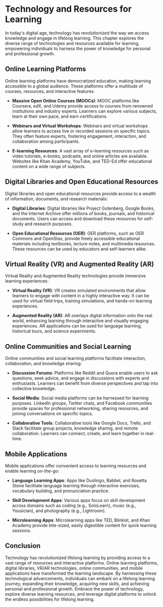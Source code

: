 Technology and Resources for Learning
==============================================

In today's digital age, technology has revolutionized the way we access knowledge and engage in lifelong learning. This chapter explores the diverse range of technologies and resources available for learning, empowering individuals to harness the power of knowledge for personal and professional growth.

Online Learning Platforms
-------------------------

Online learning platforms have democratized education, making learning accessible to a global audience. These platforms offer a multitude of courses, resources, and interactive features:

* **Massive Open Online Courses (MOOCs)**: MOOC platforms like Coursera, edX, and Udemy provide access to courses from renowned institutions and industry experts. Learners can explore various subjects, learn at their own pace, and earn certifications.

* **Webinars and Virtual Workshops**: Webinars and virtual workshops allow learners to access live or recorded sessions on specific topics. They often feature experts, fostering engagement, interaction, and collaboration among participants.

* **E-learning Resources**: A vast array of e-learning resources such as video tutorials, e-books, podcasts, and online articles are available. Websites like Khan Academy, YouTube, and TED-Ed offer educational content on a wide range of subjects.

Digital Libraries and Open Educational Resources
------------------------------------------------

Digital libraries and open educational resources provide access to a wealth of information, documents, and research materials:

* **Digital Libraries**: Digital libraries like Project Gutenberg, Google Books, and the Internet Archive offer millions of books, journals, and historical documents. Users can access and download these resources for self-study and research purposes.

* **Open Educational Resources (OER)**: OER platforms, such as OER Commons and OpenStax, provide freely accessible educational materials including textbooks, lecture notes, and multimedia resources. These resources can be used by educators and self-learners alike.

Virtual Reality (VR) and Augmented Reality (AR)
-----------------------------------------------

Virtual Reality and Augmented Reality technologies provide immersive learning experiences:

* **Virtual Reality (VR)**: VR creates simulated environments that allow learners to engage with content in a highly interactive way. It can be used for virtual field trips, training simulations, and hands-on learning experiences.

* **Augmented Reality (AR)**: AR overlays digital information onto the real world, enhancing learning through interactive and visually engaging experiences. AR applications can be used for language learning, historical tours, and science experiments.

Online Communities and Social Learning
--------------------------------------

Online communities and social learning platforms facilitate interaction, collaboration, and knowledge sharing:

* **Discussion Forums**: Platforms like Reddit and Quora enable users to ask questions, seek advice, and engage in discussions with experts and enthusiasts. Learners can benefit from diverse perspectives and tap into collective knowledge.

* **Social Media**: Social media platforms can be harnessed for learning purposes. LinkedIn groups, Twitter chats, and Facebook communities provide spaces for professional networking, sharing resources, and joining conversations on specific topics.

* **Collaborative Tools**: Collaborative tools like Google Docs, Trello, and Slack facilitate group projects, knowledge sharing, and remote collaboration. Learners can connect, create, and learn together in real-time.

Mobile Applications
-------------------

Mobile applications offer convenient access to learning resources and enable learning on-the-go:

* **Language Learning Apps**: Apps like Duolingo, Babbel, and Rosetta Stone facilitate language learning through interactive exercises, vocabulary building, and pronunciation practice.

* **Skill Development Apps**: Various apps focus on skill development across domains such as coding (e.g., SoloLearn), music (e.g., Yousician), and photography (e.g., Lightroom).

* **Microlearning Apps**: Microlearning apps like TED, Blinkist, and Khan Academy provide bite-sized, easily digestible content for quick learning sessions.

Conclusion
----------

Technology has revolutionized lifelong learning by providing access to a vast range of resources and interactive platforms. Online learning platforms, digital libraries, VR/AR technologies, online communities, and mobile applications have transformed the learning landscape. By harnessing these technological advancements, individuals can embark on a lifelong learning journey, expanding their knowledge, acquiring new skills, and achieving personal and professional growth. Embrace the power of technology, explore diverse learning resources, and leverage digital platforms to unlock the endless possibilities for lifelong learning.
